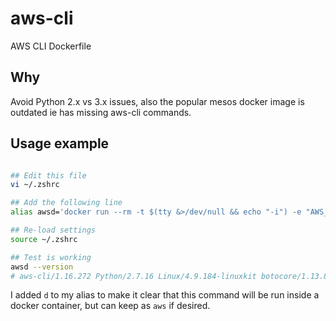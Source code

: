 # aws-cli
AWS CLI Dockerfile

## Why

Avoid Python 2.x vs 3.x issues, also the popular mesos docker image is outdated ie has missing aws-cli commands. 

## Usage example


```bash

## Edit this file
vi ~/.zshrc

## Add the following line
alias awsd='docker run --rm -t $(tty &>/dev/null && echo "-i") -e "AWS_ACCESS_KEY_ID=<Enter your key here or point to env variable>" -e "AWS_SECRET_ACCESS_KEY=<Enter your secret here or point to env variable>" -e "AWS_DEFAULT_REGION=us-west-2" -v "$(pwd):/project" nullstring/   aws-cli'

## Re-load settings
source ~/.zshrc

## Test is working
awsd --version
# aws-cli/1.16.272 Python/2.7.16 Linux/4.9.184-linuxkit botocore/1.13.8

```

I added `d` to my alias to make it clear that this command will be run inside a docker container, but can keep as `aws` if desired.
